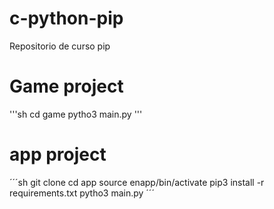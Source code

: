 # c-python-pip
Repositorio de curso pip

# Game project

'''sh
cd game
pytho3 main.py
'''

# app project

´´´sh
git clone
cd app
source enapp/bin/activate
pip3 install -r requirements.txt
pytho3 main.py
´´´